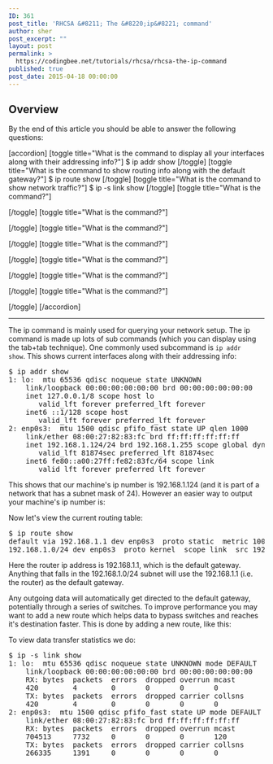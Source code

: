 ```yaml
---
ID: 361
post_title: 'RHCSA &#8211; The &#8220;ip&#8221; command'
author: sher
post_excerpt: ""
layout: post
permalink: >
  https://codingbee.net/tutorials/rhcsa/rhcsa-the-ip-command
published: true
post_date: 2015-04-18 00:00:00
---
```

<h2>Overview</h2>
By the end of this article you should be able to answer the following questions:

[accordion]
[toggle title="What is the command to display all your interfaces along with their addressing info?"]
$ ip addr show
[/toggle]
[toggle title="What is the command to show routing info along with the default gateway?"]
$ ip route show
[/toggle]
[toggle title="What is the command to show network traffic?"]
$ ip -s link show
[/toggle]
[toggle title="What is the command?"]


[/toggle]
[toggle title="What is the command?"]


[/toggle]
[toggle title="What is the command?"]


[/toggle]
[toggle title="What is the command?"]


[/toggle]
[toggle title="What is the command?"]


[/toggle]
[toggle title="What is the command?"]


[/toggle]
[toggle title="What is the command?"]


[/toggle]
[/accordion]

<hr/>





The ip command is mainly used for querying your network setup. The ip command is made up lots of sub commands (which you can display using the tab+tab technique). One commonly used subcommand is <code>ip addr show</code>. This shows current interfaces along with their addressing info:


<pre>
$ ip addr show
1: lo: <LOOPBACK,UP,LOWER_UP> mtu 65536 qdisc noqueue state UNKNOWN
    link/loopback 00:00:00:00:00:00 brd 00:00:00:00:00:00
    inet 127.0.0.1/8 scope host lo
       valid_lft forever preferred_lft forever
    inet6 ::1/128 scope host
       valid_lft forever preferred_lft forever
2: enp0s3: <BROADCAST,MULTICAST,UP,LOWER_UP> mtu 1500 qdisc pfifo_fast state UP qlen 1000
    link/ether 08:00:27:82:83:fc brd ff:ff:ff:ff:ff:ff
    inet 192.168.1.124/24 brd 192.168.1.255 scope global dynamic enp0s3
       valid_lft 81874sec preferred_lft 81874sec
    inet6 fe80::a00:27ff:fe82:83fc/64 scope link
       valid_lft forever preferred_lft forever
</pre>


This shows that our machine's ip number is 192.168.1.124 (and it is part of a network that has a subnet mask of 24). However an easier way to output your machine's ip number is:


Now let's view the current routing table:


<pre>
$ ip route show
default via 192.168.1.1 dev enp0s3  proto static  metric 100
192.168.1.0/24 dev enp0s3  proto kernel  scope link  src 192.168.1.124  metric 100
</pre>

Here the router ip address is 192.168.1.1, which is the default gateway. Anything that falls in the 192.168.1.0/24 subnet will use the 192.168.1.1 (i.e. the router) as the default gateway. 



Any outgoing data will automatically get directed to the default gateway, potentially through a series of switches. To improve performance you may want to add a new route which helps data to bypass switches and reaches it's destination faster. This is done by adding a new route, like this:

To view data transfer statistics we do:


<pre>
$ ip -s link show
1: lo: <LOOPBACK,UP,LOWER_UP> mtu 65536 qdisc noqueue state UNKNOWN mode DEFAULT
    link/loopback 00:00:00:00:00:00 brd 00:00:00:00:00:00
    RX: bytes  packets  errors  dropped overrun mcast
    420        4        0       0       0       0
    TX: bytes  packets  errors  dropped carrier collsns
    420        4        0       0       0       0
2: enp0s3: <BROADCAST,MULTICAST,UP,LOWER_UP> mtu 1500 qdisc pfifo_fast state UP mode DEFAULT qlen 1000
    link/ether 08:00:27:82:83:fc brd ff:ff:ff:ff:ff:ff
    RX: bytes  packets  errors  dropped overrun mcast
    704513     7732     0       0       0       120
    TX: bytes  packets  errors  dropped carrier collsns
    266335     1391     0       0       0       0

</pre>